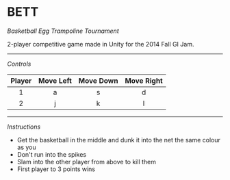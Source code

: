 # BETT

*Basketball Egg Trampoline Tournament*

2-player competitive game made in Unity for the 2014 Fall GI Jam.

---

*Controls*

|Player|Move Left|Move Down|Move Right|
|:----:|:-------:|:-------:|:--------:|
| 1    | a       | s       | d        |
| 2    | j       | k       | l        |

---

*Instructions*

- Get the basketball in the middle and dunk it into the net the same colour as you
- Don't run into the spikes
- Slam into the other player from above to kill them
- First player to 3 points wins
